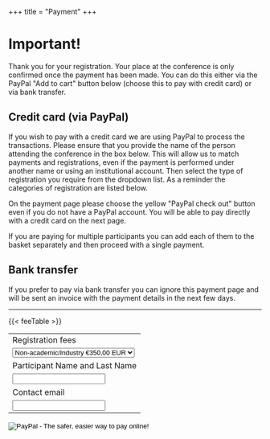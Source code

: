 +++
title = "Payment"
+++

# Important!

Thank you for your registration.  Your place at the conference is only confirmed once the payment has been made.  You can do this either via the PayPal "Add to cart" button below (choose this to pay with credit card) or via bank transfer.

## Credit card (via PayPal)

If you wish to pay with a credit card we are using PayPal to process the transactions. Please ensure that you provide the name of the person attending the conference in the box below.  This will allow us to match payments and registrations, even if the payment is performed under another name or using an institutional account.  Then select the type of registration you require from the dropdown list.  As a reminder the categories of registration are listed below.  

On the payment page please choose the yellow "PayPal check out" button even if you do not have a PayPal account.  You will be able to pay directly with a credit card on the next page.

If you are paying for multiple participants you can add each of them to the basket separately and then proceed with a single payment.

## Bank transfer

If you prefer to pay via bank transfer you can ignore this payment page and will be sent an invoice with the payment details in the next few days.

---

{{< feeTable >}}

<form target="paypal" action="https://www.paypal.com/cgi-bin/webscr" method="post">
<input type="hidden" name="cmd" value="_s-xclick">
<input type="hidden" name="hosted_button_id" value="SNDTSB2KGSAZU">
<input type="hidden" name="shopping_url" value="https://eurobioc2022.bioconductor.org/payment/"> 
<table>
<tr><td><input type="hidden" name="on0" value="Registration fees">Registration fees</td></tr><tr><td><select name="os0">
	<option value="Non-academic/Industry">Non-academic/Industry €350,00 EUR</option>
	<option value="Academic/Senior">Academic/Senior €200,00 EUR</option>
	<option value="Academic/Junior">Academic/Junior €70,00 EUR</option>
</select> </td></tr>
<tr>
  <td>
    <input type="hidden" name="on1" value="Participant Name and Last Name">Participant Name and Last Name
  </td>
</tr>
<tr>
  <td>
    <input class="form-control" type="text" name="os1" maxlength="200" required="">
  </td>
</tr>
<tr>
  <td>
    <input type="hidden" name="on2" value="Contact email">Contact email
  </td>
</tr>
<tr>
  <td>
    <input class="form-control" type="text" name="os2" maxlength="200" required="">
  </td>
</tr>
</table>
<input type="hidden" name="currency_code" value="EUR">
<input type="image" src="https://www.paypalobjects.com/en_US/i/btn/btn_cart_SM.gif" border="0" name="submit" alt="PayPal - The safer, easier way to pay online!">
<img alt="" border="0" src="https://www.paypalobjects.com/en_US/i/scr/pixel.gif" width="1" height="1">
</form>



